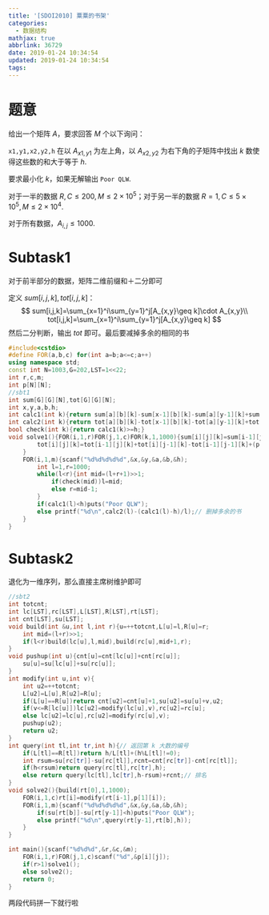 ```yaml
---
title: '[SDOI2010] 粟粟的书架'
categories:
  - 数据结构
mathjax: true
abbrlink: 36729
date: 2019-01-24 10:34:54
updated: 2019-01-24 10:34:54
tags:
---
```


# 题意

给出一个矩阵 $A$，要求回答 $M$ 个以下询问：

`x1,y1,x2,y2,h` 在以 $A_{x1,y1}$ 为左上角，以 $A_{x2,y2}$ 为右下角的子矩阵中找出 $k$ 数使得这些数的和大于等于 $h$.

要求最小化 $k$，如果无解输出 `Poor QLW`.

对于一半的数据 $R,C\leq 200,M\leq 2\times10^5$；对于另一半的数据 $R=1,C\leq 5\times10^5,M\leq2\times10^4$.

对于所有数据，$A_{i,j}\leq 1000$.

<!--more-->

# Subtask1

对于前半部分的数据，矩阵二维前缀和＋二分即可

定义 $sum[i,j,k],tot[i,j,k]$：
$$
sum[i,j,k]=\sum_{x=1}^i\sum_{y=1}^j[A_{x,y}\geq k]\cdot A_{x,y}\\
tot[i,j,k]=\sum_{x=1}^i\sum_{y=1}^j[A_{x,y}\geq k]
$$
然后二分判断，输出 $tot$ 即可。最后要减掉多余的相同的书

```cpp
#include<cstdio>
#define FOR(a,b,c) for(int a=b;a<=c;a++)
using namespace std;
const int N=1003,G=202,LST=1<<22;
int r,c,m;
int p[N][N];
//sbt1
int sum[G][G][N],tot[G][G][N];
int x,y,a,b,h;
int calc1(int k){return sum[a][b][k]-sum[x-1][b][k]-sum[a][y-1][k]+sum[x-1][y-1][k];}
int calc2(int k){return tot[a][b][k]-tot[x-1][b][k]-tot[a][y-1][k]+tot[x-1][y-1][k];}
bool check(int k){return calc1(k)>=h;}
void solve1(){FOR(i,1,r)FOR(j,1,c)FOR(k,1,1000){sum[i][j][k]=sum[i-1][j][k]+sum[i][j-1][k]-sum[i-1][j-1][k]+(p[i][j]>=k?p[i][j]:0);
		tot[i][j][k]=tot[i-1][j][k]+tot[i][j-1][k]-tot[i-1][j-1][k]+(p[i][j]>=k);
	}
	FOR(i,1,m){scanf("%d%d%d%d%d",&x,&y,&a,&b,&h);
		int l=1,r=1000;
		while(l<r){int mid=(l+r+1)>>1;
			if(check(mid))l=mid;
			else r=mid-1;
		}
		if(calc1(l)<h)puts("Poor QLW");
		else printf("%d\n",calc2(l)-(calc1(l)-h)/l);// 删掉多余的书
	}
}
```

# Subtask2

退化为一维序列，那么直接主席树维护即可

```cpp
//sbt2
int totcnt;
int lc[LST],rc[LST],L[LST],R[LST],rt[LST];
int cnt[LST],su[LST];
void build(int &u,int l,int r){u=++totcnt,L[u]=l,R[u]=r;
	int mid=(l+r)>>1;
	if(l<r)build(lc[u],l,mid),build(rc[u],mid+1,r);
}
void pushup(int u){cnt[u]=cnt[lc[u]]+cnt[rc[u]];
	su[u]=su[lc[u]]+su[rc[u]];
}
int modify(int u,int v){
	int u2=++totcnt;
	L[u2]=L[u],R[u2]=R[u];
	if(L[u]==R[u])return cnt[u2]=cnt[u]+1,su[u2]=su[u]+v,u2;
	if(v<=R[lc[u]])lc[u2]=modify(lc[u],v),rc[u2]=rc[u];
	else lc[u2]=lc[u],rc[u2]=modify(rc[u],v);
	pushup(u2);
	return u2;
}
int query(int tl,int tr,int h){// 返回第 k 大数的编号
	if(L[tl]==R[tl])return h/L[tl]+(h%L[tl]!=0);
	int rsum=su[rc[tr]]-su[rc[tl]],rcnt=cnt[rc[tr]]-cnt[rc[tl]];
	if(h<rsum)return query(rc[tl],rc[tr],h);
	else return query(lc[tl],lc[tr],h-rsum)+rcnt;// 排名
}
void solve2(){build(rt[0],1,1000);
	FOR(i,1,c)rt[i]=modify(rt[i-1],p[1][i]);
	FOR(i,1,m){scanf("%d%d%d%d%d",&x,&y,&a,&b,&h);
		if(su[rt[b]]-su[rt[y-1]]<h)puts("Poor QLW");
		else printf("%d\n",query(rt[y-1],rt[b],h));
	}
}

int main(){scanf("%d%d%d",&r,&c,&m);
	FOR(i,1,r)FOR(j,1,c)scanf("%d",&p[i][j]);
	if(r>1)solve1();
	else solve2();
	return 0;
}

```

两段代码拼一下就行啦